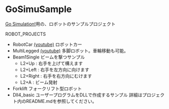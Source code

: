 # GoSimuSample

[Go Simulation!](http://go-simulation.com/)用の、ロボットのサンプルプロジェクト


ROBOT_PROJECTS
* RobotCar [(youtube)](https://www.youtube.com/watch?v=_DGbg270bOU)
ロボットカー
* MultiLegged [(youtube)](https://www.youtube.com/watch?v=GDq1eNoeZpU)
多脚ロボット。車輪移動も可能。
* Beam1Single
ビームを撃つサンプル
  - L2+Up : 右手を上げて構えます
  - L2+Left : 右手を左方向に向けます
  - L2+Right : 右手を右方向にむけます
  - L2+A : ビーム発射
* Forklift
フォークリフト型ロボット
* Dll4_basic
ユーザープログラムをDLLで作成するサンプル
詳細はプロジェクト内のREADME.mdを参照してください。

